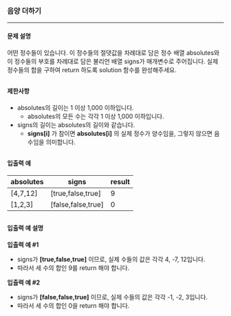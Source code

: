 ### 음양 더하기
<hr></hr>

#### 문제 설명
어떤 정수들이 있습니다. 이 정수들의 절댓값을 차례대로 담은 정수 배열 absolutes와 이 정수들의 부호를 차례대로 담은 불리언 배열 signs가 매개변수로 주어집니다. 실제 정수들의 합을 구하여 return 하도록 solution 함수를 완성해주세요.
<h2></h2>

#### 제한사항
* absolutes의 길이는 1 이상 1,000 이하입니다.
  * absolutes의 모든 수는 각각 1 이상 1,000 이하입니다.
* signs의 길이는 absolutes의 길이와 같습니다.
  * <b>signs[i]</b> 가 참이면 <b>absolutes[i]</b> 의 실제 정수가 양수임을, 그렇지 않으면 음수임을 의미합니다.
<h2></h2>

#### 입출력 예
|absolutes|signs|result|
|--------|-----------------|-|
|[4,7,12]|[true,false,true]|9|
|[1,2,3]|[false,false,true]|0|
<h2></h2>

#### 입출력 예 설명
<b>입출력 예 #1</b>
* signs가 <b>[true,false,true]</b> 이므로, 실제 수들의 값은 각각 4, -7, 12입니다.
* 따라서 세 수의 합인 9를 return 해야 합니다.

<b>입출력 예 #2</b>
* signs가 <b>[false,false,true]</b> 이므로, 실제 수들의 값은 각각 -1, -2, 3입니다.
* 따라서 세 수의 합인 0을 return 해야 합니다.
